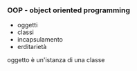 ### OOP - object oriented programming

- oggetti
- classi
- incapsulamento
- erditarietà

oggetto è un'istanza di una classe